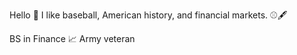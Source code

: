 Hello 👋 I like baseball, American history, and financial markets. ⚾🖋️ 

BS in Finance 📈 Army veteran

